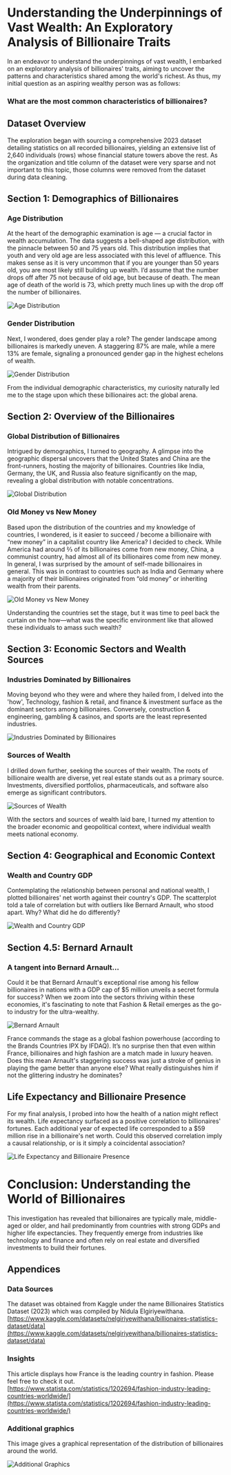 # Understanding the Underpinnings of Vast Wealth: An Exploratory Analysis of Billionaire Traits

In an endeavor to understand the underpinnings of vast wealth, I embarked on an exploratory analysis of billionaires' traits, aiming to uncover the patterns and characteristics shared among the world's richest. As thus, my initial question as an aspiring wealthy person was as follows:

### What are the most common characteristics of billionaires?

## Dataset Overview

The exploration began with sourcing a comprehensive 2023 dataset detailing statistics on all recorded billionaires, yielding an extensive list of 2,640 individuals (rows) whose financial stature towers above the rest. As the organization and title column of the dataset were very sparse and not important to this topic, those columns were removed from the dataset during data cleaning.

## Section 1: Demographics of Billionaires

### Age Distribution

At the heart of the demographic examination is age — a crucial factor in wealth accumulation. The data suggests a bell-shaped age distribution, with the pinnacle between 50 and 75 years old. This distribution implies that youth and very old age are less associated with this level of affluence. This makes sense as it is very uncommon that if you are younger than 50 years old, you are most likely still building up wealth. I’d assume that the number drops off after 75 not because of old age, but because of death. The mean age of death of the world is 73, which pretty much lines up with the drop off the number of billionaires.

![Age Distribution](https://github.com/hanheeds/Age.png)

### Gender Distribution

Next, I wondered, does gender play a role? The gender landscape among billionaires is markedly uneven. A staggering 87% are male, while a mere 13% are female, signaling a pronounced gender gap in the highest echelons of wealth.

![Gender Distribution](https://github.com/yourusername/yourrepository/blob/main/gender_distribution.png)

From the individual demographic characteristics, my curiosity naturally led me to the stage upon which these billionaires act: the global arena.

## Section 2: Overview of the Billionaires

### Global Distribution of Billionaires

Intrigued by demographics, I turned to geography. A glimpse into the geographic dispersal uncovers that the United States and China are the front-runners, hosting the majority of billionaires. Countries like India, Germany, the UK, and Russia also feature significantly on the map, revealing a global distribution with notable concentrations.

![Global Distribution](https://github.com/yourusername/yourrepository/blob/main/global_distribution.png)

### Old Money vs New Money

Based upon the distribution of the countries and my knowledge of countries, I wondered, is it easier to succeed / become a billionaire with “new money” in a capitalist country like America? I decided to check. While America had around ⅔ of its billionaires come from new money, China, a communist country, had almost all of its billionaires come from new money. In general, I was surprised by the amount of self-made billionaires in general. This was in contrast to countries such as India and Germany where a majority of their billionaires originated from “old money” or inheriting wealth from their parents.

![Old Money vs New Money](https://github.com/yourusername/yourrepository/blob/main/old_new_money.png)

Understanding the countries set the stage, but it was time to peel back the curtain on the how—what was the specific environment like that allowed these individuals to amass such wealth?

## Section 3: Economic Sectors and Wealth Sources

### Industries Dominated by Billionaires

Moving beyond who they were and where they hailed from, I delved into the 'how', Technology, fashion & retail, and finance & investment surface as the dominant sectors among billionaires. Conversely, construction & engineering, gambling & casinos, and sports are the least represented industries.

![Industries Dominated by Billionaires](https://github.com/yourusername/yourrepository/blob/main/industries_dominated.png)

### Sources of Wealth

I drilled down further, seeking the sources of their wealth. The roots of billionaire wealth are diverse, yet real estate stands out as a primary source. Investments, diversified portfolios, pharmaceuticals, and software also emerge as significant contributors.

![Sources of Wealth](https://github.com/yourusername/yourrepository/blob/main/sources_of_wealth.png)

With the sectors and sources of wealth laid bare, I turned my attention to the broader economic and geopolitical context, where individual wealth meets national economy.

## Section 4: Geographical and Economic Context

### Wealth and Country GDP

Contemplating the relationship between personal and national wealth, I plotted billionaires' net worth against their country's GDP. The scatterplot told a tale of correlation but with outliers like Bernard Arnault, who stood apart. Why? What did he do differently?

![Wealth and Country GDP](https://github.com/yourusername/yourrepository/blob/main/wealth_country_gdp.png)

## Section 4.5: Bernard Arnault

### A tangent into Bernard Arnault…

Could it be that Bernard Arnault's exceptional rise among his fellow billionaires in nations with a GDP cap of $5 million unveils a secret formula for success? When we zoom into the sectors thriving within these economies, it's fascinating to note that Fashion & Retail emerges as the go-to industry for the ultra-wealthy.

![Bernard Arnault](https://github.com/yourusername/yourrepository/blob/main/bernard_arnault.png)

France commands the stage as a global fashion powerhouse (according to the Brands Countries IPX by IFDAQ). It’s no surprise then that even within France, billionaires and high fashion are a match made in luxury heaven. Does this mean Arnault's staggering success was just a stroke of genius in playing the game better than anyone else? What really distinguishes him if not the glittering industry he dominates?

## Life Expectancy and Billionaire Presence

For my final analysis, I probed into how the health of a nation might reflect its wealth. Life expectancy surfaced as a positive correlation to billionaires' fortunes. Each additional year of expected life corresponded to a $59 million rise in a billionaire's net worth. Could this observed correlation imply a causal relationship, or is it simply a coincidental association?

![Life Expectancy and Billionaire Presence](https://github.com/yourusername/yourrepository/blob/main/life_expectancy_wealth.png)

# Conclusion: Understanding the World of Billionaires

This investigation has revealed that billionaires are typically male, middle-aged or older, and hail predominantly from countries with strong GDPs and higher life expectancies. They frequently emerge from industries like technology and finance and often rely on real estate and diversified investments to build their fortunes.

## Appendices

### Data Sources

The dataset was obtained from Kaggle under the name Billionaires Statistics Dataset (2023) which was compiled by Nidula Elgiriyewithana.
[https://www.kaggle.com/datasets/nelgiriyewithana/billionaires-statistics-dataset/data](https://www.kaggle.com/datasets/nelgiriyewithana/billionaires-statistics-dataset/data)

### Insights

This article displays how France is the leading country in fashion. Please feel free to check it out.
[https://www.statista.com/statistics/1202694/fashion-industry-leading-countries-worldwide/](https://www.statista.com/statistics/1202694/fashion-industry-leading-countries-worldwide/)

### Additional graphics

This image gives a graphical representation of the distribution of billionaires around the world.

![Additional Graphics](https://github.com/yourusername/yourrepository/blob/main/additional_graphics.png)

